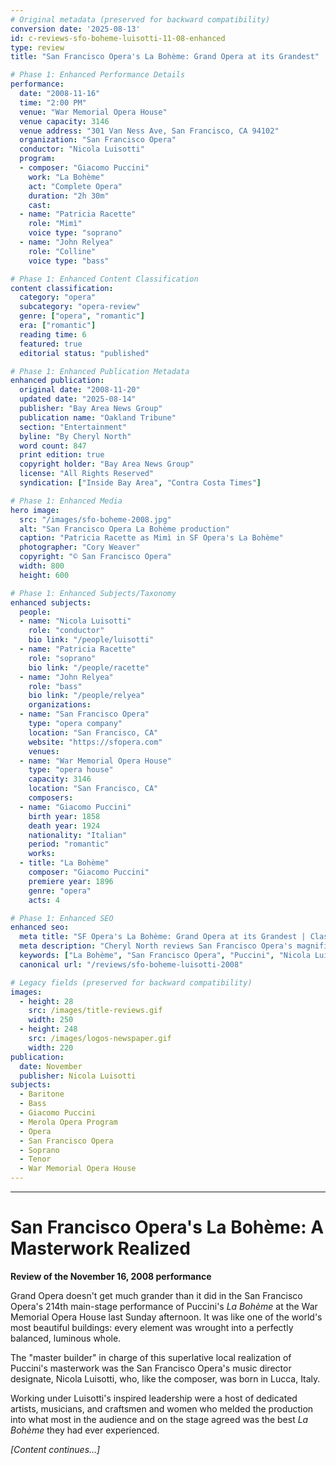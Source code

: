 ```yaml
---
# Original metadata (preserved for backward compatibility)
conversion date: '2025-08-13'
id: c-reviews-sfo-boheme-luisotti-11-08-enhanced
type: review
title: "San Francisco Opera's La Bohème: Grand Opera at its Grandest"

# Phase 1: Enhanced Performance Details
performance:
  date: "2008-11-16"
  time: "2:00 PM"
  venue: "War Memorial Opera House"
  venue capacity: 3146
  venue address: "301 Van Ness Ave, San Francisco, CA 94102"
  organization: "San Francisco Opera"
  conductor: "Nicola Luisotti"
  program:
  - composer: "Giacomo Puccini"
    work: "La Bohème"
    act: "Complete Opera"
    duration: "2h 30m"
    cast:
  - name: "Patricia Racette"
    role: "Mimì"
    voice type: "soprano"
  - name: "John Relyea"
    role: "Colline"
    voice type: "bass"

# Phase 1: Enhanced Content Classification
content classification:
  category: "opera"
  subcategory: "opera-review"
  genre: ["opera", "romantic"]
  era: ["romantic"]
  reading time: 6
  featured: true
  editorial status: "published"

# Phase 1: Enhanced Publication Metadata
enhanced publication:
  original date: "2008-11-20"
  updated date: "2025-08-14"
  publisher: "Bay Area News Group"
  publication name: "Oakland Tribune"
  section: "Entertainment"
  byline: "By Cheryl North"
  word count: 847
  print edition: true
  copyright holder: "Bay Area News Group"
  license: "All Rights Reserved"
  syndication: ["Inside Bay Area", "Contra Costa Times"]

# Phase 1: Enhanced Media
hero image:
  src: "/images/sfo-boheme-2008.jpg"
  alt: "San Francisco Opera La Bohème production"
  caption: "Patricia Racette as Mimì in SF Opera's La Bohème"
  photographer: "Cory Weaver"
  copyright: "© San Francisco Opera"
  width: 800
  height: 600

# Phase 1: Enhanced Subjects/Taxonomy
enhanced subjects:
  people:
  - name: "Nicola Luisotti"
    role: "conductor"
    bio link: "/people/luisotti"
  - name: "Patricia Racette"
    role: "soprano"
    bio link: "/people/racette"
  - name: "John Relyea"
    role: "bass"
    bio link: "/people/relyea"
    organizations:
  - name: "San Francisco Opera"
    type: "opera company"
    location: "San Francisco, CA"
    website: "https://sfopera.com"
    venues:
  - name: "War Memorial Opera House"
    type: "opera house"
    capacity: 3146
    location: "San Francisco, CA"
    composers:
  - name: "Giacomo Puccini"
    birth year: 1858
    death year: 1924
    nationality: "Italian"
    period: "romantic"
    works:
  - title: "La Bohème"
    composer: "Giacomo Puccini"
    premiere year: 1896
    genre: "opera"
    acts: 4

# Phase 1: Enhanced SEO
enhanced seo:
  meta title: "SF Opera's La Bohème: Grand Opera at its Grandest | Classical Music Review"
  meta description: "Cheryl North reviews San Francisco Opera's magnificent La Bohème production conducted by Nicola Luisotti with Patricia Racette and John Relyea."
  keywords: ["La Bohème", "San Francisco Opera", "Puccini", "Nicola Luisotti", "Patricia Racette", "opera review"]
  canonical url: "/reviews/sfo-boheme-luisotti-2008"

# Legacy fields (preserved for backward compatibility)
images:
  - height: 28
    src: /images/title-reviews.gif
    width: 250
  - height: 248
    src: /images/logos-newspaper.gif
    width: 220
publication:
  date: November
  publisher: Nicola Luisotti
subjects:
  - Baritone
  - Bass
  - Giacomo Puccini
  - Merola Opera Program
  - Opera
  - San Francisco Opera
  - Soprano
  - Tenor
  - War Memorial Opera House
---
```


***

# San Francisco Opera's La Bohème: A Masterwork Realized

**Review of the November 16, 2008 performance**

Grand Opera doesn't get much grander than it did in the San Francisco Opera's 214th main-stage performance of Puccini's *La Bohème* at the War Memorial Opera House last Sunday afternoon. It was like one of the world's most beautiful buildings: every element was wrought into a perfectly balanced, luminous whole.

The "master builder" in charge of this superlative local realization of Puccini's masterwork was the San Francisco Opera's music director designate, Nicola Luisotti, who, like the composer, was born in Lucca, Italy.

Working under Luisotti's inspired leadership were a host of dedicated artists, musicians, and craftsmen and women who melded the production into what most in the audience and on the stage agreed was the best *La Bohème* they had ever experienced.

*[Content continues...]*
